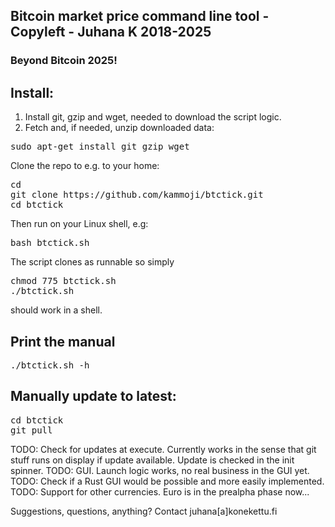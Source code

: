 
## Bitcoin market price command line tool - Copyleft - Juhana K 2018-2025

### Beyond Bitcoin 2025!

## Install:

1. Install git, gzip and wget, needed to download the script logic.
2. Fetch and, if needed, unzip downloaded data:

<pre>
sudo apt-get install git gzip wget
</pre>

Clone the repo to e.g. to your home:

<pre>
cd
git clone https://github.com/kammoji/btctick.git
cd btctick
</pre>

Then run on your Linux shell, e.g:

<pre>
bash btctick.sh
</pre>

The script clones as runnable so simply

<pre>
chmod 775 btctick.sh
./btctick.sh
</pre>

should work in a shell.

## Print the manual
<pre>
./btctick.sh -h
</pre>

## Manually update to latest:

<pre>
cd btctick
git pull
</pre>

TODO: Check for updates at execute. Currently works in the sense that git stuff runs on display if update available. Update is checked in the init spinner.
TODO: GUI. Launch logic works, no real business in the GUI yet.
TODO: Check if a Rust GUI would be possible and more easily implemented.
TODO: Support for other currencies. Euro is in the prealpha phase now...

Suggestions, questions, anything?
Contact juhana[a]konekettu.fi

